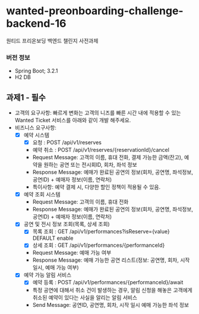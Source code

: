 # wanted-preonboarding-challenge-backend-16
원티드 프리온보딩 백엔드 챌린지 사전과제

### 버전 정보
- Spring Boot; 3.2.1
- H2 DB 

## 과제1 - 필수
- 고객의 요구사항: 빠르게 변화는 고객의 니즈를 빠른 시간 내에 적용할 수 있는 Wanted Ticket 서비스를 아래와 같이 개발 해주세요.
- 비즈니스 요구사항:
  - [X] 예약 시스템
    - [X] 요청 : POST /api/v1/reserves
    - 예약 취소 : POST /api/v1/reserves/{reservationId}/cancel
    - Request Message: 고객의 이름, 휴대 전화, 결제 가능한 금액(잔고), 예약을 원하는 공연 또는 전시회ID, 회차, 좌석 정보
    - Response Message: 예매가 완료된 공연의 정보(회차, 공연명, 좌석정보, 공연ID) + 예매자 정보(이름, 연락처)
    - 특이사항: 예약 결제 시, 다양한 할인 정책이 적용될 수 있음.
  - [X] 예약 조회 시스템
    - Request Message: 고객의 이름, 휴대 전화
    - Response Message: 예매가 완료된 공연의 정보(회차, 공연명, 좌석정보, 공연ID) + 예매자 정보(이름, 연락처)
  - [X] 공연 및 전시 정보 조회(목록, 상세 조회)
    - [X] 목록 조회 : GET /api/v1/performances?isReserve={value} DEFAULT enable
    - [X] 상세 조회 : GET /api/v1/performances/{performanceId}
    - Request Message: 예매 가능 여부
    - Response Message: 예매 가능한 공연 리스트(정보: 공연명, 회차, 시작 일시, 예매 가능 여부)
  - [X] 예약 가능 알림 서비스
    - [X] 예약 등록 : POST /api/v1/performances/{performanceId}/await
    - 특정 공연에 대해서 취소 건이 발생하는 경우, 알림 신청을 해놓은 고객에게 취소된 예약이 있다는 사실을 알리는 알림 서비스
    - Send Message: 공연ID, 공연명, 회차, 시작 일시 예매 가능한 좌석 정보